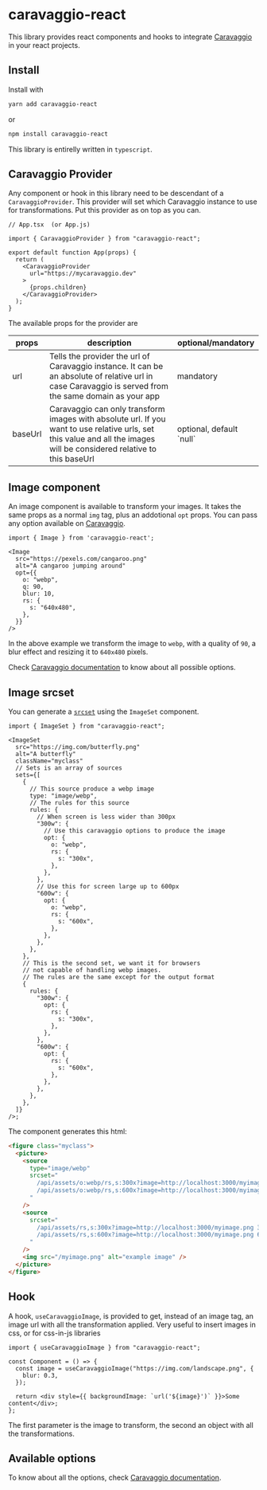 # caravaggio-react

This library provides react components and hooks to integrate [Caravaggio](https://caravaggio.ramielcreations.com) in your react projects.

## Install

Install with

```bash
yarn add caravaggio-react
```

or

```bash
npm install caravaggio-react
```

This library is entirelly written in `typescript`.

## Caravaggio Provider

Any component or hook in this library need to be descendant of a `CaravaggioProvider`. This provider will set which Caravaggio instance to use for transformations. Put this provider as on top as you can.

```tsx
// App.tsx  (or App.js)

import { CaravaggioProvider } from "caravaggio-react";

export default function App(props) {
  return (
    <CaravaggioProvider
      url="https://mycaravaggio.dev"
    >
      {props.children}
    </CaravaggioProvider>
  );
}
```

The available props for the provider are

| props   | description                                                                                                                                                               | optional/mandatory        |
|---------|---------------------------------------------------------------------------------------------------------------------------------------------------------------------------|---------------------------|
| url     | Tells the provider the url of Caravaggio instance\. It can be an absolute of relative url in case Caravaggio is served from the same domain as your app                   | mandatory                 |
| baseUrl | Caravaggio can only transform images with absolute url\. If you want to use relative urls, set this value and all the images will be considered relative to this baseUrl  | optional, default \`null` |


## Image component

An image component is available to transform your images. It takes the same props as a normal `img` tag, plus an addotional `opt` props. You can pass any option available on [Caravaggio](https://caravaggio.ramielcreations.com).

```tsx
import { Image } from 'caravaggio-react';

<Image
  src="https://pexels.com/cangaroo.png"
  alt="A cangaroo jumping around"
  opt={{
    o: "webp",
    q: 90,
    blur: 10,
    rs: {
      s: "640x480",
    },
  }}
/>
```

In the above example we transform the image to `webp`, with a quality of `90`, a blur effect and resizing it to `640x480` pixels.

Check [Caravaggio documentation](https://caravaggio.ramielcreations.com) to know about all possible options.

## Image srcset

You can generate a [`srcset`](https://developer.mozilla.org/en-US/docs/Learn/HTML/Multimedia_and_embedding/Responsive_images) using the `ImageSet` component.


```tsx
import { ImageSet } from "caravaggio-react";

<ImageSet
  src="https://img.com/butterfly.png"
  alt="A butterfly"
  className="myclass"
  // Sets is an array of sources
  sets={[
    {
      // This source produce a webp image
      type: "image/webp",
      // The rules for this source
      rules: {
        // When screen is less wider than 300px
        "300w": {
          // Use this caravaggio options to produce the image
          opt: {
            o: "webp",
            rs: {
              s: "300x",
            },
          },
        },
        // Use this for screen large up to 600px
        "600w": {
          opt: {
            o: "webp",
            rs: {
              s: "600x",
            },
          },
        },
      },
    },
    // This is the second set, we want it for browsers 
    // not capable of handling webp images.
    // The rules are the same except for the output format
    {
      rules: {
        "300w": {
          opt: {
            rs: {
              s: "300x",
            },
          },
        },
        "600w": {
          opt: {
            rs: {
              s: "600x",
            },
          },
        },
      },
    },
  ]}
/>;
```

The component generates this html:

```html
<figure class="myclass">
  <picture>
    <source
      type="image/webp"
      srcset="
        /api/assets/o:webp/rs,s:300x?image=http://localhost:3000/myimage.png 300w,
        /api/assets/o:webp/rs,s:600x?image=http://localhost:3000/myimage.png 600w
      "
    />
    <source
      srcset="
        /api/assets/rs,s:300x?image=http://localhost:3000/myimage.png 300w,
        /api/assets/rs,s:600x?image=http://localhost:3000/myimage.png 600w
      "
    />
    <img src="/myimage.png" alt="example image" />
  </picture>
</figure>
```

## Hook

A hook, `useCaravaggioImage`, is provided to get, instead of an image tag, an image url with all the transformation applied. Very useful to insert images in css, or for css-in-js libraries

```tsx
import { useCaravaggioImage } from "caravaggio-react";

const Component = () => {
  const image = useCaravaggioImage("https://img.com/landscape.png", {
    blur: 0.3,
  });

  return <div style={{ backgroundImage: `url('${image}')` }}>Some content</div>;
};
```

The first parameter is the image to transform, the second an object with all the transformations.

## Available options

To know about all the options, check [Caravaggio documentation](https://caravaggio.ramielcreations.com).
